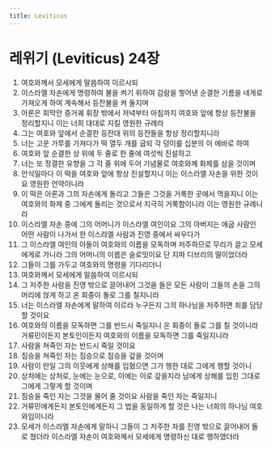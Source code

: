 ```yaml
---
title: Leviticus
---
```


# 레위기 (Leviticus) 24장
1. 여호와께서 모세에게 말씀하여 이르시되
1. 이스라엘 자손에게 명령하여 불을 켜기 위하여 감람을 찧어낸 순결한 기름을 네게로 가져오게 하여 계속해서 등잔불을 켜 둘지며
1. 아론은 회막안 증거궤 휘장 밖에서 저녁부터 아침까지 여호와 앞에 항상 등잔불을 정리할지니 이는 너희 대대로 지킬 영원한 규례라
1. 그는 여호와 앞에서 순결한 등잔대 위의 등잔들을 항상 정리할지니라
1. 너는 고운 가루를 가져다가 떡 열두 개를 굽되 각 덩이를 십분의 이 에바로 하여
1. 여호와 앞 순결한 상 위에 두 줄로 한 줄에 여섯씩 진설하고
1. 너는 또 정결한 유향을 그 각 줄 위에 두어 기념물로 여호와께 화제를 삼을 것이며
1. 안식일마다 이 떡을 여호와 앞에 항상 진설할지니 이는 이스라엘 자손을 위한 것이요 영원한 언약이니라
1. 이 떡은 아론과 그의 자손에게 돌리고 그들은 그것을 거룩한 곳에서 먹을지니 이는 여호와의 화제 중 그에게 돌리는 것으로서 지극히 거룩함이니라 이는 영원한 규례니라
1. 이스라엘 자손 중에 그의 어머니가 이스라엘 여인이요 그의 아버지는 애굽 사람인 어떤 사람이 나가서 한 이스라엘 사람과 진영 중에서 싸우다가
1. 그 이스라엘 여인의 아들이 여호와의 이름을 모독하며 저주하므로 무리가 끌고 모세에게로 가니라 그의 어머니의 이름은 슬로밋이요 단 지파 디브리의 딸이었더라
1. 그들이 그를 가두고 여호와의 명령을 기다리더니
1. 여호와께서 모세에게 말씀하여 이르시되
1. 그 저주한 사람을 진영 밖으로 끌어내어 그것을 들은 모든 사람이 그들의 손을 그의 머리에 얹게 하고 온 회중이 돌로 그를 칠지니라
1. 너는 이스라엘 자손에게 말하여 이르라 누구든지 그의 하나님을 저주하면 죄를 담당할 것이요
1. 여호와의 이름을 모독하면 그를 반드시 죽일지니 온 회중이 돌로 그를 칠 것이니라 거류민이든지 본토인이든지 여호와의 이름을 모독하면 그를 죽일지니라
1. 사람을 쳐죽인 자는 반드시 죽일 것이요
1. 짐승을 쳐죽인 자는 짐승으로 짐승을 갚을 것이며
1. 사람이 만일 그의 이웃에게 상해를 입혔으면 그가 행한 대로 그에게 행할 것이니
1. 상처에는 상처로, 눈에는 눈으로, 이에는 이로 갚을지라 남에게 상해를 입힌 그대로 그에게 그렇게 할 것이며
1. 짐승을 죽인 자는 그것을 물어 줄 것이요 사람을 죽인 자는 죽일지니
1. 거류민에게든지 본토인에게든지 그 법을 동일하게 할 것은 나는 너희의 하나님 여호와임이니라
1. 모세가 이스라엘 자손에게 말하니 그들이 그 저주한 자를 진영 밖으로 끌어내어 돌로 쳤더라 이스라엘 자손이 여호와께서 모세에게 명령하신 대로 행하였더라